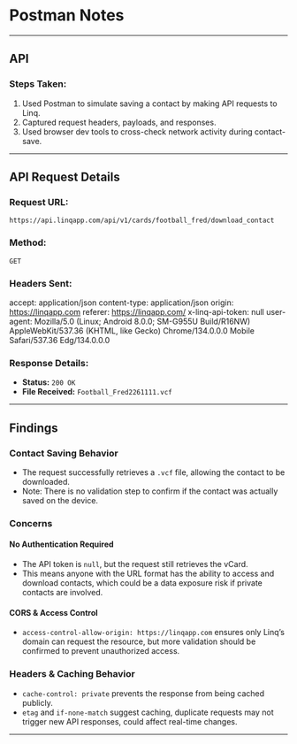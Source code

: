 # Postman Notes
---

## **API**
### **Steps Taken:**
1. Used Postman to simulate saving a contact by making API requests to Linq.
2. Captured request headers, payloads, and responses.
3. Used browser dev tools to cross-check network activity during contact-save.

---

## **API Request Details**
### **Request URL:**
`https://api.linqapp.com/api/v1/cards/football_fred/download_contact`

### **Method:**
`GET`

### **Headers Sent:**

accept: application/json content-type: application/json origin: https://linqapp.com referer: https://linqapp.com/ x-linq-api-token: null user-agent: Mozilla/5.0 (Linux; Android 8.0.0; SM-G955U Build/R16NW) AppleWebKit/537.36 (KHTML, like Gecko) Chrome/134.0.0.0 Mobile Safari/537.36 Edg/134.0.0.0


### **Response Details:**
- **Status:** `200 OK`
- **File Received:** `Football_Fred2261111.vcf`
---

## **Findings**

###  **Contact Saving Behavior**
- The request successfully retrieves a `.vcf` file, allowing the contact to be downloaded.
- Note: There is no validation step to confirm if the contact was actually saved on the device.

###  **Concerns**
#### **No Authentication Required**
- The API token is `null`, but the request still retrieves the vCard.
- This means anyone with the URL format has the ability to access and download contacts, which could be a data exposure risk if private contacts are involved.

#### **CORS & Access Control**
- `access-control-allow-origin: https://linqapp.com` ensures only Linq’s domain can request the resource, but more validation should be confirmed to prevent unauthorized access.

### **Headers & Caching Behavior**
- `cache-control: private` prevents the response from being cached publicly.
- `etag` and `if-none-match` suggest caching, duplicate requests may not trigger new API responses, could affect real-time changes.

---


